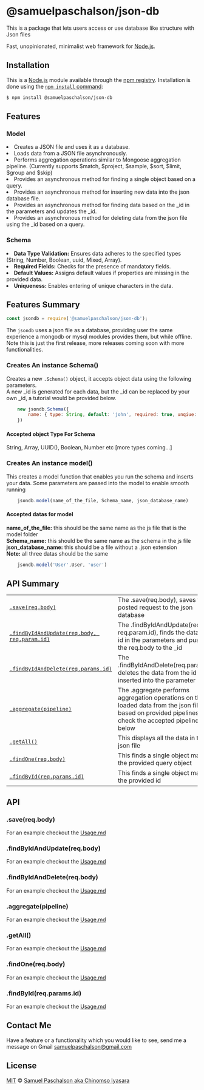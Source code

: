 # @samuelpaschalson/json-db
This is a package that lets users access or use database like structure with Json files

Fast, unopinionated, minimalist web framework for [Node.js](http://nodejs.org).

<!-- [![NPM Version][npm-version-image]][npm-url]
[![NPM Install Size][npm-install-size-image]][npm-install-size-url]
[![NPM Downloads][npm-downloads-image]][npm-downloads-url] -->

## Installation

This is a [Node.js](https://nodejs.org/en/) module available through the
[npm registry](https://www.npmjs.com/). Installation is done using the
[`npm install` command](https://docs.npmjs.com/getting-started/installing-npm-packages-locally):

```sh
$ npm install @samuelpaschalson/json-db
```
## Features

### Model
<li>Creates a JSON file and uses it as a database.</li>
<li>Loads data from a JSON file asynchronously.</li>
<li>Performs aggregation operations similar to Mongoose aggregation pipeline. (Currently supports $match, $project, $sample, $sort, $limit, $group and $skip)</li>
<li>Provides an asynchronous method for finding a single object based on a query.</li>
<li> Provides an asynchronous method for inserting new data into the json database file.</li>
<li>Provides an asynchronous method for finding data based on the _id in the parameters and updates the _id.</li>
<li> Provides an asynchronous method for deleting data from the json file using the _id based on a query.</li>

### Schema
<li><b>Data Type Validation:</b> Ensures data adheres to the specified types (String, Number, Boolean, uuid, Mixed, Array).</li>
<li><b>Required Fields:</b> Checks for the presence of mandatory fields.</li>
<li><b>Default Values:</b> Assigns default values if properties are missing in the provided data.</li>
<li><b>Uniqueness:</b> Enables entering of unique characters in the data.</li>


## Features Summary

```js
const jsondb = require('@samuelpaschalson/json-db');
````
The `jsondb` uses a json file as a database, providing user the same experience a mongodb or mysql modules provides them, but while offline. Note this is just the first release, more releases coming soon with more functionalities.

### Creates An instance Schema()

Creates a new `.Schema()` object, it accepts object data using the following parameters.<br>
A new _id is generated for each data, but the _id can be replaced by your own _id, a tutorial would be provided below. 

```js
    new jsondb.Schema({ 
        name: { type: String, default: 'john', required: true, unqiue: true }
    })
````

#### Accepted **object** Type For Schema

String, Array, UUID(), Boolean, Number etc [more types coming...]

### Creates An instance model()

This creates a model function that enables you run the schema and inserts your data. Some parameters are passed into the model to enable smooth running


```js
    jsondb.model(name_of_the_file, Schema_name, json_database_name)
````

#### Accepted datas for model

**name_of_the_file:** this should be the same name as the js file that is the model folder<br>
**Schema_name:** this should be the same name as the schema in the js file<br>
**json_database_name:** this should be a file without a .json extension<br>
**Note:** all three datas should be the same

```js
    jsondb.model('User',User, 'user')
````

## API Summary

|  |  |
| --- | --- |
| [`.save(req.body)`](#save) | The .save(req.body), saves the posted request to the json database |
| [`.findByIdAndUpdate(req.body, req.param.id)`](#findbyidandupdate) | The .findByIdAndUpdate(req.body, req.param.id), finds the data by the id in the parameters and pushes the req.body to the _id |
| [`.findByIdAndDelete(req.params.id)`](#findbyidanddelete) | The .findByIdAndDelete(req.params.id), deletes the data from the id inserted into the parameter  |
| [`.aggregate(pipeline)`](#aggregate) | The .aggregate performs aggregation operations on the loaded data from the json file based on provided pipelines, check the accepted pipelines below |
| [`.getAll()`](#getall) | This displays all the data in the json file |
| [`.findOne(req.body)`](#findone) | This finds a single object matching the provided query object |
| [`.findById(req.params.id)`](#findone) | This finds a single object matching the provided id |

## API

### .save(req.body)

For an example checkout the [Usage.md](USAGE.md)

### .findByIdAndUpdate(req.body)

For an example checkout the [Usage.md](USAGE.md)

### .findByIdAndDelete(req.body)

For an example checkout the [Usage.md](USAGE.md)

### .aggregate(pipeline)

For an example checkout the [Usage.md](USAGE.md)

### .getAll()

For an example checkout the [Usage.md](USAGE.md)

### .findOne(req.body)

For an example checkout the [Usage.md](USAGE.md)

### .findById(req.params.id)

For an example checkout the [Usage.md](USAGE.md)


## Contact Me
Have a feature or a functionality which you would like to see, send me a message on Gmail [samuelpaschalson@gmail.com](samuelpaschalson@gmail.com)

## License
[MIT](LICENSE.md) © [Samuel Paschalson aka Chinomso Iyasara](https://samuel-paschalson.netlify.app/)


[npm-downloads-image]: https://badgen.net/npm/dm/express
[npm-downloads-url]: https://npmcharts.com/compare/express?minimal=true
[npm-install-size-image]: https://badgen.net/packagephobia/install/express
[npm-install-size-url]: https://packagephobia.com/result?p=express
[npm-url]: https://npmjs.org/package/express
[npm-version-image]: https://badgen.net/npm/v/express

